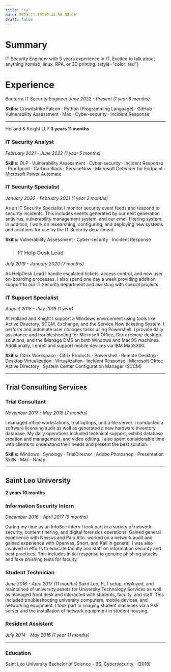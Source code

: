 ```yaml
---
title: "cv"
date: 2023-11-16T10:44:50-08:00
draft: false
---
```


# Summary 
IT Security Engineer with 5 years experience in IT.
Excited to talk about anything homlab, linux, RPA, or 3D printing.
{style="color: red"}

# Experience
Bonterra
IT Security Engineer
*June 2022 - Present (1 year 6 months)*

**Skills:** Crowdstrike Falcon · Python (Programming Language) · GitHub · Vulnerability Assessment · Mac · Cyber-security · Incident Response 

---

Holland & Knight LLP
**3 years 11 months**
### IT Security Analyst
*February 2021 - June 2022 (1 year 5 months)*

**Skills:**  DLP · Vulnerability Assessment · Cyber-security · Incident Response · Proofpoint · Carbon Black · ServiceNow · Microsoft Defender for Endpoint · Microsoft Power Automate
### IT Security Specialist
*January 2020 - February 2021 (1 year 2 months)*

As an IT Security Specialist I monitor security event feeds and respond to
security incidents. This includes events generated by our next generation
antivirus, vulnerability management system, and our email filtering system. In
addition, I work on researching, configuring, and deploying new systems and
solutions for use by the IT Security department.

**Skills:** Vulnerability Assessment · Cyber-security · Incident Response
>### IT Help Desk Lead
*July 2019 - January 2020 (7 months)*

As HelpDesk Lead I handle escalated tickets, access control, and new user
on-boarding processes. I also spend one day a week providing addition
support to our IT Security department and assisting with special projects.
### IT Support Specialist
*August 2018 - July 2019 (1 year)*

At Holland and Knight I support a Windows environment using tools like Active
Directory, SCCM, Exchange, and the Service Now ticketing System. I perform
and automate user changes tasks using Powershell. I provide daily assistance and troubleshooting for Microsoft Office, Citrix remote desktop solutions, and
the iManage DMS on both Windows and MacOS machines. Additionally, I
enroll and support mobile devices via IBM MaaS360.

**Skills:** Citrix Workspace · Citrix Products · Powershell · Remote Desktop · Desktop Virtualization · Virtualization · Incident Response · Microsoft Office · Active Directory · System Center Configuration Manager (SCCM) 

---

## Trial Consulting Services
### Trial Consultant
*November 2017 - May 2018 (7 months)*

I managed office workstations, trial laptops, and a file server. I conducted
a software licensing audit as well as generated a new hardware inventory
database. My daily operations included technical support, exhibit database
creation and management, and video editing. I also spent considerable time
with clients to understand their needs and present the best solution.

**Skills:** Windows · Synology · TrialDirector · Adobe Photoshop · Presentation Skills · Mac · Nmap

---


## Saint Leo University
**2 years 10 months**
### Information Security Intern
*December 2016 - April 2017 (5 months)*

During my time as an InfoSec intern I took part in a variety of network security,
content filtering, and digital forensics operations. Gained general experience
with Nessus and Palo Alto. worked on a network audit and gained experience
with Openvas, Snort, and Kali in general. I was also involved in efforts to
educate faculty and staff on information security and best practices. This
includes initial response to genuine phishing attacks and fake phishing tests
for faculty.
### Student Technician
*June 2016 - April 2017 (11 months)*
Saint Leo, FL
I setup, deployed, and maintained of university assets for University
Technology Services as well as managed front desk and interacted with
students, faculty, and staff. This included troubleshooting university computers,
mobile devices, and networking equipment. I took part in imaging student
machines via a PXE server and the installation of network equipment in
student housing.
### Resident Assistant
*July 2014 - May 2016 (1 year 11 months)*

---

### Education
Saint Leo University
Bachelor of Science - BS, Cybersecurity  · (2018)

